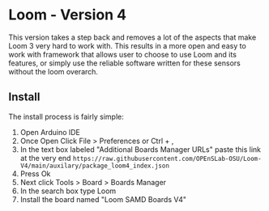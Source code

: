 # Loom - Version 4

This version takes a step back and removes a lot of the aspects that make Loom 3 very hard to work with. 
This results in a more open and easy to work with framework that allows user to choose to use Loom and its features,
or simply use the reliable software written for these sensors without the loom overarch.

## Install

The install process is fairly simple:
1. Open Arduino IDE 
2. Once Open Click File > Preferences or Ctrl + ,
3. In the text box labeled "Additional Boards Manager URLs" paste this link at the very end `https://raw.githubusercontent.com/OPEnSLab-OSU/Loom-V4/main/auxilary/package_loom4_index.json`
4. Press Ok
5. Next click Tools > Board > Boards Manager
6. In the search box type Loom
7. Install the board named "Loom SAMD Boards V4"
